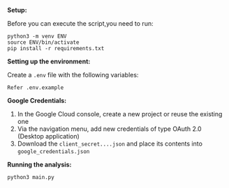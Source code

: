 **Setup:**

Before you can execute the script,you need to run:

    python3 -m venv ENV
    source ENV/bin/activate
    pip install -r requirements.txt

**Setting up the environment:**

Create a `.env` file with the following variables:
```
Refer .env.example
```

**Google Credentials:**
1. In the Google Cloud console, create a new project or reuse the existing one
2. Via the navigation menu, add new credentials of type OAuth 2.0 (Desktop application)
3. Download the `client_secret....json` and place its contents into `google_credentials.json`


**Running the analysis:**

    python3 main.py

